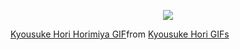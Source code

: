 <p align="center"> 
  <img src="https://capsule-render.vercel.app/api?text=Welcome&animation=fadeIn&type=transparent&color=gradient&height=100"/> 
</p>

<div class="tenor-gif-embed" data-postid="21400111" data-share-method="host" data-aspect-ratio="1.78771" data-width="100%"><a href="https://tenor.com/view/kyousuke-hori-horimiya-kyosuke-hori-gif-21400111">Kyousuke Hori Horimiya GIF</a>from <a href="https://tenor.com/search/kyousuke+hori-gifs">Kyousuke Hori GIFs</a></div> <script type="text/javascript" async src="https://tenor.com/embed.js"></script>
